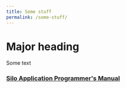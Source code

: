 ```yaml
---
title: Some stuff
permalink: /some-stuff/
---
```

# Major heading

Some text

### [Silo Application Programmer's Manual](https://silo.readthedocs.io)
